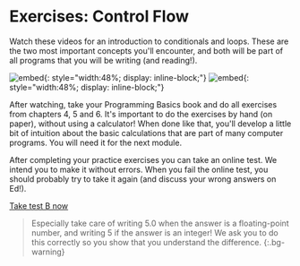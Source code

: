 # Exercises: Control Flow

Watch these videos for an introduction to conditionals and loops. These are the two most important concepts you'll encounter, and both will be part of all programs that you will be writing (and reading!). 

![embed](https://www.youtube.com/embed/1wsaV5nVC7g){: style="width:48%; display: inline-block;"}
![embed](https://www.youtube.com/embed/WgX8e_O7eG8){: style="width:48%; display: inline-block;"}

After watching, take your Programming Basics book and do all exercises from chapters 4, 5 and 6. It's important to do the exercises by hand (on paper), without using a calculator! When done like that, you'll develop a little bit of intuition about the basic calculations that are part of many computer programs. You will need it for the next module.

After completing your practice exercises you can take an online test. We intend you to make it without errors. When you fail the online test, you should probably try to take it again (and discuss your wrong answers on Ed!).

[Take test B now](https://practice.mprog.nl/entry/prog1)

> Especially take care of writing 5.0 when the answer is a floating-point number, and writing 5 if the answer is an integer! We ask you to do this correctly so you show that you understand the difference.
{:.bg-warning}
